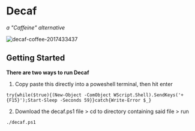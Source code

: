 # Decaf 
_a "Caffeine" alternative_

![decaf-coffee-2017433437](https://github.com/user-attachments/assets/bedc2347-743b-4949-ad32-204dc141fb07)

## Getting Started

**There are two ways to run Decaf**

1. Copy paste this directly into a poweshell terminal, then hit enter
```
try{while($true){(New-Object -ComObject WScript.Shell).SendKeys('+{F15}');Start-Sleep -Seconds 59}}catch{Write-Error $_}
```

2. Download the decaf.ps1 file > cd to directory containing said file > run
```
./decaf.ps1
```
